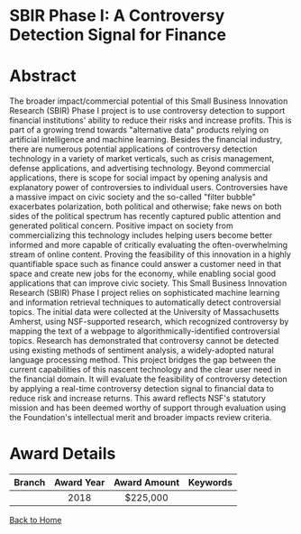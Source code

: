 
SBIR Phase I: A Controversy Detection Signal for Finance
========================================================

# Abstract


The broader impact/commercial potential of this Small Business Innovation Research (SBIR) Phase I project is to use controversy detection to support financial institutions' ability to reduce their risks and increase profits. This is part of a growing trend towards "alternative data" products relying on artificial intelligence and machine learning. Besides the financial industry, there are numerous potential applications of controversy detection technology in a variety of market verticals, such as crisis management, defense applications, and advertising technology. Beyond commercial applications, there is scope for social impact by opening analysis and explanatory power of controversies to individual users. Controversies have a massive impact on civic society and the so-called "filter bubble" exacerbates polarization, both political and otherwise; fake news on both sides of the political spectrum has recently captured public attention and generated political concern. Positive impact on society from commercializing this technology includes helping users become better informed and more capable of critically evaluating the often-overwhelming stream of online content. Proving the feasibility of this innovation in a highly quantifiable space such as finance could answer a customer need in that space and create new jobs for the economy, while enabling social good applications that can improve civic society. This Small Business Innovation Research (SBIR) Phase I project relies on sophisticated machine learning and information retrieval techniques to automatically detect controversial topics. The initial data were collected at the University of Massachusetts Amherst, using NSF-supported research, which recognized controversy by mapping the text of a webpage to algorithmically-identified controversial topics. Research has demonstrated that controversy cannot be detected using existing methods of sentiment analysis, a widely-adopted natural language processing method. This project bridges the gap between the current capabilities of this nascent technology and the clear user need in the financial domain. It will evaluate the feasibility of controversy detection by applying a real-time controversy detection signal to financial data to reduce risk and increase returns. This award reflects NSF's statutory mission and has been deemed worthy of support through evaluation using the Foundation's intellectual merit and broader impacts review criteria.  

# Award Details

|Branch|Award Year|Award Amount|Keywords|
| :---: | :---: | :---: | :---: |
||2018|$225,000||
  
  


[Back to Home](https://github.com/chrischow/dod_sbir_awards/JT/#401)